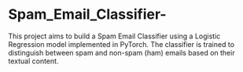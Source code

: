 # Spam_Email_Classifier-
This project aims to build a Spam Email Classifier using a Logistic Regression model implemented in PyTorch. The classifier is trained to distinguish between spam and non-spam (ham) emails based on their textual content.

